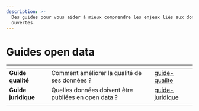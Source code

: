 ```yaml
---
description: >-
  Des guides pour vous aider à mieux comprendre les enjeux liés aux données
  ouvertes.
---
```


# Guides open data

<table data-view="cards"><thead><tr><th></th><th></th><th data-hidden data-card-target data-type="content-ref"></th></tr></thead><tbody><tr><td><strong>Guide qualité</strong></td><td>Comment améliorer la qualité de ses données ?</td><td><a href="guide-qualite/">guide-qualite</a></td></tr><tr><td><strong>Guide juridique</strong></td><td>Quelles données doivent être publiées en open data ?</td><td><a href="guide-juridique/">guide-juridique</a></td></tr><tr><td></td><td></td><td></td></tr></tbody></table>
